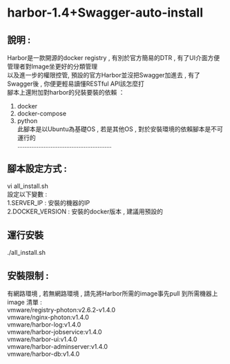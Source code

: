 # harbor-1.4+Swagger-auto-install

說明 : 
-------
Harbor是一款開源的docker registry , 有別於官方簡易的DTR , 有了UI介面方便管理者對Image坐更好的分類管理 <br>
以及進一步的權限控管, 預設的官方Harbor並沒把Swagger加進去 , 有了Swagger後 , 你便更輕易讀懂RESTful API該怎麼打 <br>
腳本上還附加對harbor的兒裝要裝的依賴 ：<br>
1. docker<br>
2. docker-compose<br>
3. python <br>
此腳本是以Ubuntu為基礎OS , 若是其他OS , 對於安裝環境的依賴腳本是不可運行的<br>
......................................................<br>

腳本設定方式 :
-------
vi all_install.sh <br>
設定以下變數 : <br>
1.SERVER_IP : 安裝的機器的IP <br>
2.DOCKER_VERSION : 安裝的docker版本 , 建議用預設的 <br>


運行安裝 
-------
./all_install.sh <br>


安裝限制 :
-------
有網路環境 , 若無網路環境 , 請先將Harbor所需的image事先pull 到所需機器上 <br>
image 清單 : <br>
vmware/registry-photon:v2.6.2-v1.4.0  <br>
vmware/nginx-photon:v1.4.0 <br>
vmware/harbor-log:v1.4.0  <br>
vmware/harbor-jobservice:v1.4.0  <br>
vmware/harbor-ui:v1.4.0 <br>
vmware/harbor-adminserver:v1.4.0 <br>
vmware/harbor-db:v1.4.0 <br>
